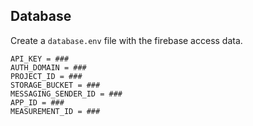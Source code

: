 ## Database
Create a `database.env` file with the firebase access data.

```
API_KEY = ###
AUTH_DOMAIN = ###
PROJECT_ID = ###
STORAGE_BUCKET = ###
MESSAGING_SENDER_ID = ###
APP_ID = ###
MEASUREMENT_ID = ###
```